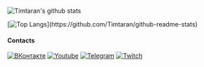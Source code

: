 ![Timtaran's github stats](https://github-readme-stats.vercel.app/api?username=Timtaran&show_icons=true&theme=chartreuse-dark) 

[![Top Langs](https://github-readme-stats.vercel.app/api/top-langs/?username=Timtaran&show_icons=true&theme=chartreuse-dark&hide_border=true")](https://github.com/Timtaran/github-readme-stats)

#### Contacts

[![ВКонтакте](https://img.shields.io/badge/VKontakte-40304f?style=for-the-badge&logo=vk)](https://vk.com/timtaran_yt)
[![Youtube](https://img.shields.io/badge/Youtube-30384f?style=for-the-badge&logo=youtube&logoColor=fb4747)](https://www.youtube.com/channel/Timtaran)
[![Telegram](https://img.shields.io/badge/Telegram-304f46?style=for-the-badge&logo=telegram)](https://t.me/timtaran)
[![Twitch](https://img.shields.io/badge/twitch-40304f?style=for-the-badge&logo=twitch)](https://twitch.tv/timtaran)
